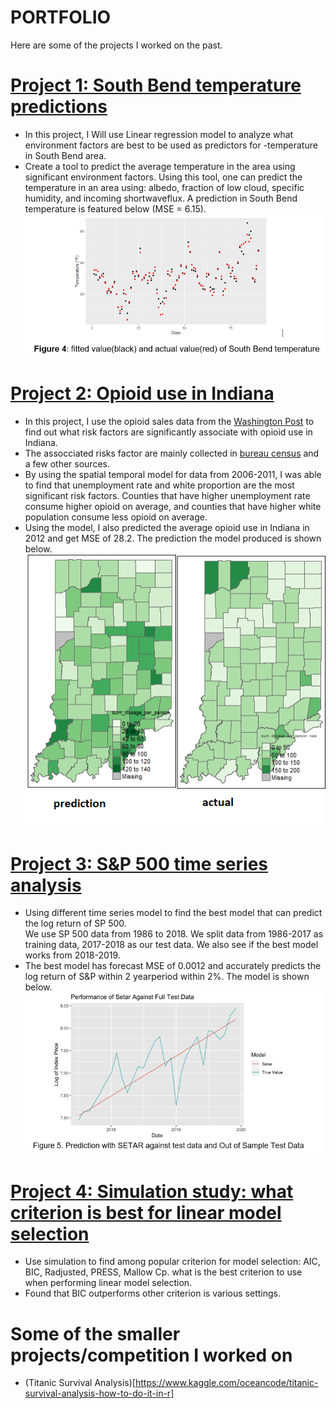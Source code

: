 # PORTFOLIO
Here are some of the projects I worked on the past. 

# [Project 1: South Bend temperature predictions](https://github.com/oceancode1997/southbendtemperature)
- In this project, I Will use Linear regression model to analyze what environment factors are best to be used as predictors for -temperature in South Bend area. <br />
- Create a tool to predict the average temperature in the area using significant environment factors. Using this tool, one can predict the temperature in an area using:  albedo, fraction of low cloud, specific humidity, and incoming shortwaveflux. A prediction in South Bend temperature is featured below (MSE = 6.15). <br />
![](image/fitted%20value.PNG)  <br />
# [Project 2: Opioid use in Indiana](https://github.com/oceancode1997/opioid-use-in-Indiana)
- In this project, I use the opioid sales data from the [Washington Post](https://www.washingtonpost.com/graphics/2019/investigations/dea-pain-pill-database/) to find out what risk factors are significantly associate with opioid use in Indiana.  <br />
- The assocciated risks factor are mainly collected in [bureau census](https://www.census.gov/library/publications/2011/compendia/usa-counties-2011.html#POP) and a few other sources.  <br />
- By using the spatial temporal model for data from 2006-2011, I was able to find that unemployment rate and white proportion are the most significant risk factors. Counties that have higher unemployment rate consume higher opioid on average, and counties that have higher white population consume less opioid on average.  <br />
- Using the model, I also predicted the average opioid use in Indiana in 2012 and get MSE of 28.2. The prediction the model produced is shown below. <br />
![](image/prediction%20vs%20actual%20data%20in%202012.png)
# [Project 3: S&P 500 time series analysis](https://github.com/oceancode1997/SP500priceprediction)
- Using  different time series model to find the best model that can predict the log return of SP 500. <br />
We use SP 500 data from 1986 to 2018. We split data from 1986-2017 as training data, 2017-2018 as our test data. We also see if the best model works from 2018-2019. <br />
- The best model has forecast MSE of 0.0012 and accurately predicts the log return of S&P within 2 yearperiod within 2%. The model is shown below. <br />
![](image/SP500%20model.PNG)
# [Project 4: Simulation study: what criterion is best for linear model selection](https://github.com/oceancode1997/Stimulation-study-what-criterion-is-best-for-linear-model)
- Use simulation to find among popular criterion for model selection: AIC, BIC, Radjusted, PRESS, Mallow Cp. what is the best criterion to use when performing linear model selection. <br />
- Found that BIC outperforms other criterion is various settings. <br />
# Some of the smaller projects/competition I worked on
- (Titanic Survival Analysis)[https://www.kaggle.com/oceancode/titanic-survival-analysis-how-to-do-it-in-r]
